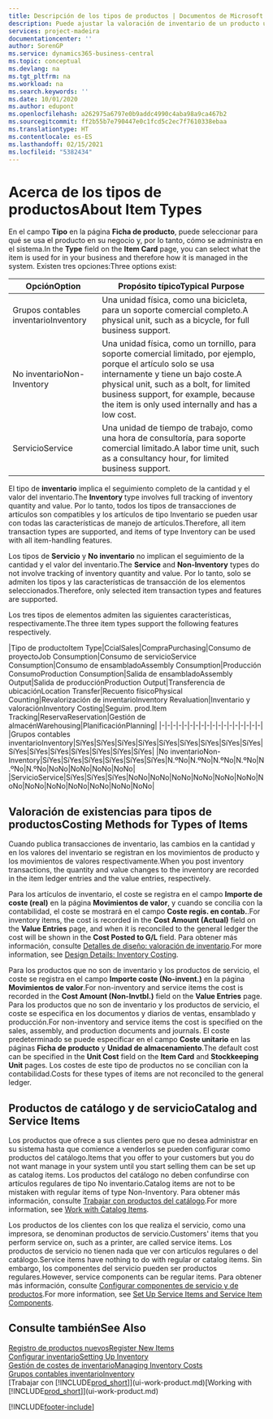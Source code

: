 ```yaml
---
title: Descripción de los tipos de productos | Documentos de Microsoft
description: Puede ajustar la valoración de inventario de un producto utilizando los métodos de costes FIFO o Promedio, por ejemplo, cuando los costes de producto cambien por motivos distintos de las transacciones.
services: project-madeira
documentationcenter: ''
author: SorenGP
ms.service: dynamics365-business-central
ms.topic: conceptual
ms.devlang: na
ms.tgt_pltfrm: na
ms.workload: na
ms.search.keywords: ''
ms.date: 10/01/2020
ms.author: edupont
ms.openlocfilehash: a262975a6797e0b9addc4990c4aba98a9ca467b2
ms.sourcegitcommit: ff2b55b7e790447e0c1fcd5c2ec7f7610338ebaa
ms.translationtype: HT
ms.contentlocale: es-ES
ms.lasthandoff: 02/15/2021
ms.locfileid: "5382434"
---
```

# <a name="about-item-types"></a><span data-ttu-id="dbc8b-103">Acerca de los tipos de productos</span><span class="sxs-lookup"><span data-stu-id="dbc8b-103">About Item Types</span></span>
<span data-ttu-id="dbc8b-104">En el campo **Tipo** en la página **Ficha de producto**, puede seleccionar para qué se usa el producto en su negocio y, por lo tanto, cómo se administra en el sistema.</span><span class="sxs-lookup"><span data-stu-id="dbc8b-104">In the **Type** field on the **Item Card** page, you can select what the item is used for in your business and therefore how it is managed in the system.</span></span> <span data-ttu-id="dbc8b-105">Existen tres opciones:</span><span class="sxs-lookup"><span data-stu-id="dbc8b-105">Three options exist:</span></span>

|<span data-ttu-id="dbc8b-106">Opción</span><span class="sxs-lookup"><span data-stu-id="dbc8b-106">Option</span></span>|<span data-ttu-id="dbc8b-107">Propósito típico</span><span class="sxs-lookup"><span data-stu-id="dbc8b-107">Typical Purpose</span></span>|
|------|-----------|
|<span data-ttu-id="dbc8b-108">Grupos contables inventario</span><span class="sxs-lookup"><span data-stu-id="dbc8b-108">Inventory</span></span>|<span data-ttu-id="dbc8b-109">Una unidad física, como una bicicleta, para un soporte comercial completo.</span><span class="sxs-lookup"><span data-stu-id="dbc8b-109">A physical unit, such as a bicycle, for full business support.</span></span>|
|<span data-ttu-id="dbc8b-110">No inventario</span><span class="sxs-lookup"><span data-stu-id="dbc8b-110">Non-Inventory</span></span>|<span data-ttu-id="dbc8b-111">Una unidad física, como un tornillo, para soporte comercial limitado, por ejemplo, porque el artículo solo se usa internamente y tiene un bajo coste.</span><span class="sxs-lookup"><span data-stu-id="dbc8b-111">A physical unit, such as a bolt, for limited business support, for example, because the item is only used internally and has a low cost.</span></span>|
|<span data-ttu-id="dbc8b-112">Servicio</span><span class="sxs-lookup"><span data-stu-id="dbc8b-112">Service</span></span>|<span data-ttu-id="dbc8b-113">Una unidad de tiempo de trabajo, como una hora de consultoría, para soporte comercial limitado.</span><span class="sxs-lookup"><span data-stu-id="dbc8b-113">A labor time unit, such as a consultancy hour, for limited business support.</span></span>|

<span data-ttu-id="dbc8b-114">El tipo de **inventario** implica el seguimiento completo de la cantidad y el valor del inventario.</span><span class="sxs-lookup"><span data-stu-id="dbc8b-114">The **Inventory** type involves full tracking of inventory quantity and value.</span></span> <span data-ttu-id="dbc8b-115">Por lo tanto, todos los tipos de transacciones de artículos son compatibles y los artículos de tipo Inventario se pueden usar con todas las características de manejo de artículos.</span><span class="sxs-lookup"><span data-stu-id="dbc8b-115">Therefore, all item transaction types are supported, and items of type Inventory can be used with all item-handling features.</span></span>

<span data-ttu-id="dbc8b-116">Los tipos de **Servicio** y **No inventario** no implican el seguimiento de la cantidad y el valor del inventario.</span><span class="sxs-lookup"><span data-stu-id="dbc8b-116">The **Service** and **Non-Inventory** types do not involve tracking of inventory quantity and value.</span></span> <span data-ttu-id="dbc8b-117">Por lo tanto, solo se admiten los tipos y las características de transacción de los elementos seleccionados.</span><span class="sxs-lookup"><span data-stu-id="dbc8b-117">Therefore, only selected item transaction types and features are supported.</span></span>

<span data-ttu-id="dbc8b-118">Los tres tipos de elementos admiten las siguientes características, respectivamente.</span><span class="sxs-lookup"><span data-stu-id="dbc8b-118">The three item types support the following features respectively.</span></span>

|<span data-ttu-id="dbc8b-119">Tipo de producto</span><span class="sxs-lookup"><span data-stu-id="dbc8b-119">Item Type</span></span>|<span data-ttu-id="dbc8b-120">Ccial</span><span class="sxs-lookup"><span data-stu-id="dbc8b-120">Sales</span></span>|<span data-ttu-id="dbc8b-121">Compra</span><span class="sxs-lookup"><span data-stu-id="dbc8b-121">Purchasing</span></span>|<span data-ttu-id="dbc8b-122">Consumo de proyecto</span><span class="sxs-lookup"><span data-stu-id="dbc8b-122">Job Consumption</span></span>|<span data-ttu-id="dbc8b-123">Consumo de servicio</span><span class="sxs-lookup"><span data-stu-id="dbc8b-123">Service Consumption</span></span>|<span data-ttu-id="dbc8b-124">Consumo de ensamblado</span><span class="sxs-lookup"><span data-stu-id="dbc8b-124">Assembly Consumption</span></span>|<span data-ttu-id="dbc8b-125">Producción Consumo</span><span class="sxs-lookup"><span data-stu-id="dbc8b-125">Production Consumption</span></span>|<span data-ttu-id="dbc8b-126">Salida de ensamblado</span><span class="sxs-lookup"><span data-stu-id="dbc8b-126">Assembly Output</span></span>|<span data-ttu-id="dbc8b-127">Salida de producción</span><span class="sxs-lookup"><span data-stu-id="dbc8b-127">Production Output</span></span>|<span data-ttu-id="dbc8b-128">Transferencia de ubicación</span><span class="sxs-lookup"><span data-stu-id="dbc8b-128">Location Transfer</span></span>|<span data-ttu-id="dbc8b-129">Recuento físico</span><span class="sxs-lookup"><span data-stu-id="dbc8b-129">Physical Counting</span></span>|<span data-ttu-id="dbc8b-130">Revalorización de inventario</span><span class="sxs-lookup"><span data-stu-id="dbc8b-130">Inventory Revaluation</span></span>|<span data-ttu-id="dbc8b-131">Inventario y valoración</span><span class="sxs-lookup"><span data-stu-id="dbc8b-131">Inventory Costing</span></span>|<span data-ttu-id="dbc8b-132">Seguim. prod.</span><span class="sxs-lookup"><span data-stu-id="dbc8b-132">Item Tracking</span></span>|<span data-ttu-id="dbc8b-133">Reserva</span><span class="sxs-lookup"><span data-stu-id="dbc8b-133">Reservation</span></span>|<span data-ttu-id="dbc8b-134">Gestión de almacén</span><span class="sxs-lookup"><span data-stu-id="dbc8b-134">Warehousing</span></span>|<span data-ttu-id="dbc8b-135">Planificación</span><span class="sxs-lookup"><span data-stu-id="dbc8b-135">Planning</span></span>|
|-|-|-|-|-|-|-|-|-|-|-|-|-|-|-|-|-|-|
|<span data-ttu-id="dbc8b-136">Grupos contables inventario</span><span class="sxs-lookup"><span data-stu-id="dbc8b-136">Inventory</span></span>|<span data-ttu-id="dbc8b-137">Sí</span><span class="sxs-lookup"><span data-stu-id="dbc8b-137">Yes</span></span>|<span data-ttu-id="dbc8b-138">Sí</span><span class="sxs-lookup"><span data-stu-id="dbc8b-138">Yes</span></span>|<span data-ttu-id="dbc8b-139">Sí</span><span class="sxs-lookup"><span data-stu-id="dbc8b-139">Yes</span></span>|<span data-ttu-id="dbc8b-140">Sí</span><span class="sxs-lookup"><span data-stu-id="dbc8b-140">Yes</span></span>|<span data-ttu-id="dbc8b-141">Sí</span><span class="sxs-lookup"><span data-stu-id="dbc8b-141">Yes</span></span>|<span data-ttu-id="dbc8b-142">Sí</span><span class="sxs-lookup"><span data-stu-id="dbc8b-142">Yes</span></span>|<span data-ttu-id="dbc8b-143">Sí</span><span class="sxs-lookup"><span data-stu-id="dbc8b-143">Yes</span></span>|<span data-ttu-id="dbc8b-144">Sí</span><span class="sxs-lookup"><span data-stu-id="dbc8b-144">Yes</span></span>|<span data-ttu-id="dbc8b-145">Sí</span><span class="sxs-lookup"><span data-stu-id="dbc8b-145">Yes</span></span>|<span data-ttu-id="dbc8b-146">Sí</span><span class="sxs-lookup"><span data-stu-id="dbc8b-146">Yes</span></span>|<span data-ttu-id="dbc8b-147">Sí</span><span class="sxs-lookup"><span data-stu-id="dbc8b-147">Yes</span></span>|<span data-ttu-id="dbc8b-148">Sí</span><span class="sxs-lookup"><span data-stu-id="dbc8b-148">Yes</span></span>|<span data-ttu-id="dbc8b-149">Sí</span><span class="sxs-lookup"><span data-stu-id="dbc8b-149">Yes</span></span>|<span data-ttu-id="dbc8b-150">Sí</span><span class="sxs-lookup"><span data-stu-id="dbc8b-150">Yes</span></span>|<span data-ttu-id="dbc8b-151">Sí</span><span class="sxs-lookup"><span data-stu-id="dbc8b-151">Yes</span></span>|<span data-ttu-id="dbc8b-152">Sí</span><span class="sxs-lookup"><span data-stu-id="dbc8b-152">Yes</span></span>|
|<span data-ttu-id="dbc8b-153">No inventario</span><span class="sxs-lookup"><span data-stu-id="dbc8b-153">Non-Inventory</span></span>|<span data-ttu-id="dbc8b-154">Sí</span><span class="sxs-lookup"><span data-stu-id="dbc8b-154">Yes</span></span>|<span data-ttu-id="dbc8b-155">Sí</span><span class="sxs-lookup"><span data-stu-id="dbc8b-155">Yes</span></span>|<span data-ttu-id="dbc8b-156">Sí</span><span class="sxs-lookup"><span data-stu-id="dbc8b-156">Yes</span></span>|<span data-ttu-id="dbc8b-157">Sí</span><span class="sxs-lookup"><span data-stu-id="dbc8b-157">Yes</span></span>|<span data-ttu-id="dbc8b-158">Sí</span><span class="sxs-lookup"><span data-stu-id="dbc8b-158">Yes</span></span>|<span data-ttu-id="dbc8b-159">Sí</span><span class="sxs-lookup"><span data-stu-id="dbc8b-159">Yes</span></span>|<span data-ttu-id="dbc8b-160">N.º</span><span class="sxs-lookup"><span data-stu-id="dbc8b-160">No</span></span>|<span data-ttu-id="dbc8b-161">N.º</span><span class="sxs-lookup"><span data-stu-id="dbc8b-161">No</span></span>|<span data-ttu-id="dbc8b-162">N.º</span><span class="sxs-lookup"><span data-stu-id="dbc8b-162">No</span></span>|<span data-ttu-id="dbc8b-163">N.º</span><span class="sxs-lookup"><span data-stu-id="dbc8b-163">No</span></span>|<span data-ttu-id="dbc8b-164">N.º</span><span class="sxs-lookup"><span data-stu-id="dbc8b-164">No</span></span>|<span data-ttu-id="dbc8b-165">N.º</span><span class="sxs-lookup"><span data-stu-id="dbc8b-165">No</span></span>|<span data-ttu-id="dbc8b-166">No</span><span class="sxs-lookup"><span data-stu-id="dbc8b-166">No</span></span>|<span data-ttu-id="dbc8b-167">No</span><span class="sxs-lookup"><span data-stu-id="dbc8b-167">No</span></span>|<span data-ttu-id="dbc8b-168">No</span><span class="sxs-lookup"><span data-stu-id="dbc8b-168">No</span></span>|<span data-ttu-id="dbc8b-169">No</span><span class="sxs-lookup"><span data-stu-id="dbc8b-169">No</span></span>|
|<span data-ttu-id="dbc8b-170">Servicio</span><span class="sxs-lookup"><span data-stu-id="dbc8b-170">Service</span></span>|<span data-ttu-id="dbc8b-171">Sí</span><span class="sxs-lookup"><span data-stu-id="dbc8b-171">Yes</span></span>|<span data-ttu-id="dbc8b-172">Sí</span><span class="sxs-lookup"><span data-stu-id="dbc8b-172">Yes</span></span>|<span data-ttu-id="dbc8b-173">Sí</span><span class="sxs-lookup"><span data-stu-id="dbc8b-173">Yes</span></span>|<span data-ttu-id="dbc8b-174">No</span><span class="sxs-lookup"><span data-stu-id="dbc8b-174">No</span></span>|<span data-ttu-id="dbc8b-175">No</span><span class="sxs-lookup"><span data-stu-id="dbc8b-175">No</span></span>|<span data-ttu-id="dbc8b-176">No</span><span class="sxs-lookup"><span data-stu-id="dbc8b-176">No</span></span>|<span data-ttu-id="dbc8b-177">No</span><span class="sxs-lookup"><span data-stu-id="dbc8b-177">No</span></span>|<span data-ttu-id="dbc8b-178">No</span><span class="sxs-lookup"><span data-stu-id="dbc8b-178">No</span></span>|<span data-ttu-id="dbc8b-179">No</span><span class="sxs-lookup"><span data-stu-id="dbc8b-179">No</span></span>|<span data-ttu-id="dbc8b-180">No</span><span class="sxs-lookup"><span data-stu-id="dbc8b-180">No</span></span>|<span data-ttu-id="dbc8b-181">No</span><span class="sxs-lookup"><span data-stu-id="dbc8b-181">No</span></span>|<span data-ttu-id="dbc8b-182">No</span><span class="sxs-lookup"><span data-stu-id="dbc8b-182">No</span></span>|<span data-ttu-id="dbc8b-183">No</span><span class="sxs-lookup"><span data-stu-id="dbc8b-183">No</span></span>|<span data-ttu-id="dbc8b-184">No</span><span class="sxs-lookup"><span data-stu-id="dbc8b-184">No</span></span>|<span data-ttu-id="dbc8b-185">No</span><span class="sxs-lookup"><span data-stu-id="dbc8b-185">No</span></span>|<span data-ttu-id="dbc8b-186">No</span><span class="sxs-lookup"><span data-stu-id="dbc8b-186">No</span></span>|

## <a name="costing-methods-for-types-of-items"></a><span data-ttu-id="dbc8b-187">Valoración de existencias para tipos de productos</span><span class="sxs-lookup"><span data-stu-id="dbc8b-187">Costing Methods for Types of Items</span></span>
<span data-ttu-id="dbc8b-188">Cuando publica transacciones de inventario, las cambios en la cantidad y en los valores del inventario se registran en los movimientos de producto y los movimientos de valores respectivamente.</span><span class="sxs-lookup"><span data-stu-id="dbc8b-188">When you post inventory transactions, the quantity and value changes to the inventory are recorded in the item ledger entries and the value entries, respectively.</span></span> 

<span data-ttu-id="dbc8b-189">Para los artículos de inventario, el coste se registra en el campo **Importe de coste (real)** en la página **Movimientos de valor**, y cuando se concilia con la contabilidad, el coste se mostrará en el campo **Coste regis. en contab.**.</span><span class="sxs-lookup"><span data-stu-id="dbc8b-189">For inventory items, the cost is recorded in the **Cost Amount (Actual)** field on the **Value Entries** page, and when it is reconciled to the general ledger the cost will be shown in the **Cost Posted to G/L** field.</span></span> <span data-ttu-id="dbc8b-190">Para obtener más información, consulte [Detalles de diseño: valoración de inventario](design-details-inventory-costing.md).</span><span class="sxs-lookup"><span data-stu-id="dbc8b-190">For more information, see [Design Details: Inventory Costing](design-details-inventory-costing.md).</span></span>

<span data-ttu-id="dbc8b-191">Para los productos que no son de inventario y los productos de servicio, el coste se registra en el campo **Importe coste (No-invent.)** en la página **Movimientos de valor**.</span><span class="sxs-lookup"><span data-stu-id="dbc8b-191">For non-inventory and service items the cost is recorded in the **Cost Amount (Non-Invtbl.)** field on the **Value Entries** page.</span></span> <span data-ttu-id="dbc8b-192">Para los productos que no son de inventario y los productos de servicio, el coste se especifica en los documentos y diarios de ventas, ensamblado y producción.</span><span class="sxs-lookup"><span data-stu-id="dbc8b-192">For non-inventory and service items the cost is specified on the sales, assembly, and production documents and journals.</span></span> <span data-ttu-id="dbc8b-193">El coste predeterminado se puede especificar en el campo **Coste unitario** en las páginas **Ficha de producto** y **Unidad de almacenamiento**.</span><span class="sxs-lookup"><span data-stu-id="dbc8b-193">The default cost can be specified in the **Unit Cost** field on the **Item Card** and **Stockkeeping Unit** pages.</span></span> <span data-ttu-id="dbc8b-194">Los costes de este tipo de productos no se concilian con la contabilidad.</span><span class="sxs-lookup"><span data-stu-id="dbc8b-194">Costs for these types of items are not reconciled to the general ledger.</span></span> 

## <a name="catalog-and-service-items"></a><span data-ttu-id="dbc8b-195">Productos de catálogo y de servicio</span><span class="sxs-lookup"><span data-stu-id="dbc8b-195">Catalog and Service Items</span></span>
<span data-ttu-id="dbc8b-196">Los productos que ofrece a sus clientes pero que no desea administrar en su sistema hasta que comience a venderlos se pueden configurar como productos del catálogo.</span><span class="sxs-lookup"><span data-stu-id="dbc8b-196">Items that you offer to your customers but you do not want manage in your system until you start selling them can be set up as catalog items.</span></span> <span data-ttu-id="dbc8b-197">Los productos del catálogo no deben confundirse con artículos regulares de tipo No inventario.</span><span class="sxs-lookup"><span data-stu-id="dbc8b-197">Catalog items are not to be mistaken with regular items of type Non-Inventory.</span></span> <span data-ttu-id="dbc8b-198">Para obtener más información, consulte [Trabajar con productos del catálogo](inventory-how-work-nonstock-items.md).</span><span class="sxs-lookup"><span data-stu-id="dbc8b-198">For more information, see [Work with Catalog Items](inventory-how-work-nonstock-items.md).</span></span>

<span data-ttu-id="dbc8b-199">Los productos de los clientes con los que realiza el servicio, como una impresora, se denominan productos de servicio.</span><span class="sxs-lookup"><span data-stu-id="dbc8b-199">Customers' items that you perform service on, such as a printer, are called service items.</span></span> <span data-ttu-id="dbc8b-200">Los productos de servicio no tienen nada que ver con artículos regulares o del catálogo.</span><span class="sxs-lookup"><span data-stu-id="dbc8b-200">Service items have nothing to do with regular or catalog items.</span></span> <span data-ttu-id="dbc8b-201">Sin embargo, los componentes del servicio pueden ser productos regulares.</span><span class="sxs-lookup"><span data-stu-id="dbc8b-201">However, service components can be regular items.</span></span> <span data-ttu-id="dbc8b-202">Para obtener más información, consulte [Configurar componentes de servicio y de productos](service-how-setup-service-items.md).</span><span class="sxs-lookup"><span data-stu-id="dbc8b-202">For more information, see [Set Up Service Items and Service Item Components](service-how-setup-service-items.md).</span></span>

## <a name="see-also"></a><span data-ttu-id="dbc8b-203">Consulte también</span><span class="sxs-lookup"><span data-stu-id="dbc8b-203">See Also</span></span>
[<span data-ttu-id="dbc8b-204">Registro de productos nuevos</span><span class="sxs-lookup"><span data-stu-id="dbc8b-204">Register New Items</span></span>](inventory-how-register-new-items.md)  
[<span data-ttu-id="dbc8b-205">Configurar inventario</span><span class="sxs-lookup"><span data-stu-id="dbc8b-205">Setting Up Inventory</span></span>](inventory-setup-inventory.md)  
[<span data-ttu-id="dbc8b-206">Gestión de costes de inventario</span><span class="sxs-lookup"><span data-stu-id="dbc8b-206">Managing Inventory Costs</span></span>](finance-manage-inventory-costs.md)  
[<span data-ttu-id="dbc8b-207">Grupos contables inventario</span><span class="sxs-lookup"><span data-stu-id="dbc8b-207">Inventory</span></span>](inventory-manage-inventory.md)  
<span data-ttu-id="dbc8b-208">[Trabajar con [!INCLUDE[prod_short](includes/prod_short.md)]](ui-work-product.md)</span><span class="sxs-lookup"><span data-stu-id="dbc8b-208">[Working with [!INCLUDE[prod_short](includes/prod_short.md)]](ui-work-product.md)</span></span>


[!INCLUDE[footer-include](includes/footer-banner.md)]